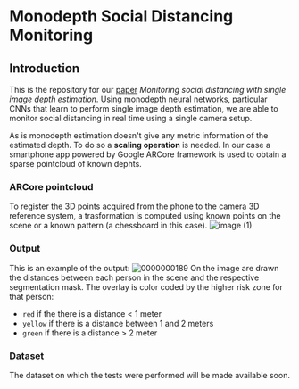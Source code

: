 # Monodepth Social Distancing Monitoring

<!-- [![code style](https://img.shields.io/badge/code%20style-black-000000.svg)](https://github.com/psf/black)
![Python version](https://img.shields.io/badge/python-python%203.9-brightgreen) -->

## Introduction

This is the repository for our [paper](https://arxiv.org/abs/2204.01693) *Monitoring social distancing with single image depth estimation*. 
Using monodepth neural networks, particular CNNs that learn to perform single image depth estimation, we are able to monitor social distancing in real time using a single camera setup.

<!-- It combines a set of tools to provide different information on the state of social distancing:
- Monodepth estimation: provided by MiDaS [https://github.com/isl-org/MiDaS]
- People Instance Segmentation: provided using Detectron2 by Facebook Research [https://github.com/facebookresearch/detectron2]
- People Traking: provided by DEEP SORT algorithm [https://github.com/nwojke/deep_sort] -->

As is monodepth estimation doesn't give any metric information of the estimated depth. To do so a **scaling operation** is needed. In our case a smartphone app powered by Google ARCore framework is used to obtain a sparse pointcloud of known dephts.

### ARCore pointcloud
To register the 3D points acquired from the phone to the camera 3D reference system, a trasformation is computed using known points on the scene or a known pattern (a chessboard in this case). 
![image (1)](https://user-images.githubusercontent.com/45073899/138907701-89e03c48-c8be-435f-95f8-ac0effc845e3.jpg)

### Output
This is an example of the output:
![0000000189](https://user-images.githubusercontent.com/45073899/138482201-15120da0-1c5e-4b24-b539-301e0cda6bea.jpg) 
On the image are drawn the distances between each person in the scene and the respective segmentation mask. The overlay is color coded by the higher risk zone for that person:
- `red` if the there is a distance < 1 meter
- `yellow` if there is a distance between 1 and 2 meters
- `green` if there is a distance > 2 meter

### Dataset
The dataset on which the tests were performed will be made available soon.
